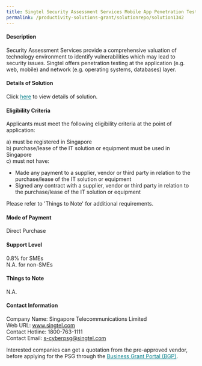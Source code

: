 ```yaml
---
title: Singtel Security Assessment Services Mobile App Penetration Testing (Financial)
permalink: /productivity-solutions-grant/solutionrepo/solution1342
---
```


#### Description

Security Assessment Services provide a comprehensive valuation of technology environment to identify vulnerabilities which may lead to security issues. Singtel offers penetration testing at the application (e.g. web, mobile) and network (e.g. operating systems, databases) layer.

#### Details of Solution

Click <a href='https://govassist.gobusiness.gov.sg/images/psg/Desensitised_Singtel_Security_Assessment_Annex3_Part_4.pdf' style='color:#037e8a'>here</a> to view details of solution.

#### Eligibility Criteria

Applicants must meet the following eligibility criteria at the point of application:

a) must be registered in Singapore <br>
b) purchase/lease of the IT solution or equipment must be used in Singapore <br>
c) must not have:
- Made any payment to a supplier, vendor or third party in relation to the purchase/lease of the IT solution or equipment
- Signed any contract with a supplier, vendor or third party in relation to the purchase/lease of the IT solution or equipment

Please refer to 'Things to Note' for additional requirements.

#### Mode of Payment
Direct Purchase 

#### Support Level
0.8% for SMEs <br>
N.A. for non-SMEs

#### Things to Note
N.A.

#### Contact Information
Company Name: Singapore Telecommunications Limited<br>Web URL: www.singtel.com <br>Contact Hotline: 1800-763-1111<br>Contact Email: s-cyberpsg@singtel.com<br>

Interested companies can get a quotation from the pre-approved vendor, before applying for the PSG through the <a target='_blank' style='color:#037e8a' href='https://www.businessgrants.gov.sg/'>Business Grant Portal (BGP)</a>.
